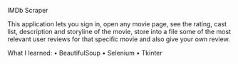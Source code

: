 IMDb Scraper

This application lets you sign in, open any movie page, see the rating, cast list, description and storyline of the movie, 
store into a file some of the most relevant user reviews for that specific movie and also give your own review.

What I learned:
•	BeautifulSoup
•	Selenium
•	Tkinter
